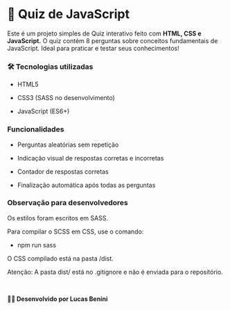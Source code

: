 <h1>🧠 Quiz de JavaScript</h1>
Este é um projeto simples de Quiz interativo feito com <strong>HTML, CSS e JavaScript.</strong>
O quiz contém 8 perguntas sobre conceitos fundamentais de JavaScript.
Ideal para praticar e testar seus conhecimentos!
   </br>
  <h3>🛠 Tecnologias utilizadas</h3>

- HTML5
  
- CSS3 (SASS no desenvolvimento)
  
- JavaScript (ES6+)

<h3> Funcionalidades</h3>

 - Perguntas aleatórias sem repetição

 - Indicação visual de respostas corretas e incorretas

 - Contador de respostas corretas

 - Finalização automática após todas as perguntas
   </br>
<h3> Observação para desenvolvedores </h3>
Os estilos foram escritos em SASS.

Para compilar o SCSS em CSS, use o comando:

- npm run sass

O CSS compilado está na pasta /dist.

Atenção: A pasta dist/ está no .gitignore e não é enviada para o repositório.

   </br>

<strong>👨‍💻 Desenvolvido por Lucas Benini</strong>
